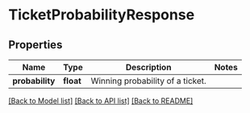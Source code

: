 # TicketProbabilityResponse

## Properties
Name | Type | Description | Notes
------------ | ------------- | ------------- | -------------
**probability** | **float** | Winning probability of a ticket. | 

[[Back to Model list]](../README.md#documentation-for-models) [[Back to API list]](../README.md#documentation-for-api-endpoints) [[Back to README]](../README.md)

